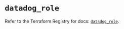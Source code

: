 # `datadog_role`

Refer to the Terraform Registry for docs: [`datadog_role`](https://registry.terraform.io/providers/datadog/datadog/3.57.0/docs/resources/role).
